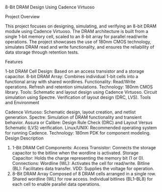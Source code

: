 8-Bit DRAM Design Using Cadence Virtuoso

Project Overview

This project focuses on designing, simulating, and verifying an 8-bit DRAM module using Cadence Virtuoso. The DRAM architecture is built from a single 1-bit memory cell, scaled to an 8-bit array for parallel read/write operations. The project showcases the use of 180nm CMOS technology, simulates DRAM read and write functionality, and ensures the reliability of data storage through retention tests.

Features

1-bit DRAM Cell Design: Based on an access transistor and a storage capacitor.
8-bit DRAM Array: Combines individual 1-bit cells into a functional array with shared wordlines.
Functionality:
Read/Write operations.
Refresh and retention simulations.
Technology: 180nm CMOS library.
Tools:
Schematic and layout design using Cadence Virtuoso.
Circuit simulation using Spectre.
Verification of layout design (DRC, LVS).
Tools and Environment

Cadence Virtuoso: Schematic design, layout creation, and netlist generation.
Spectre: Simulation of DRAM functionality and transient behavior.
Assura or Calibre: Design Rule Check (DRC) and Layout Versus Schematic (LVS) verification.
Linux/UNIX: Recommended operating system for running Cadence.
Technology: 180nm PDK for component modeling.
Design Description

1. 1-Bit DRAM Cell
Components:
Access Transistor: Connects the storage capacitor to the bitline when the wordline is activated.
Storage Capacitor: Holds the charge representing the memory bit (1 or 0).
Connections:
Wordline (WL): Activates the cell for read/write.
Bitline (BL): Facilitates data transfer.
VDD: Supplies the voltage for operation.
2. 8-Bit DRAM Array
Composed of 8 DRAM cells arranged in a single row.
Shared wordline (WL) for row access.
Individual bitlines (BL1–BL8) for each cell to enable parallel data operations.
